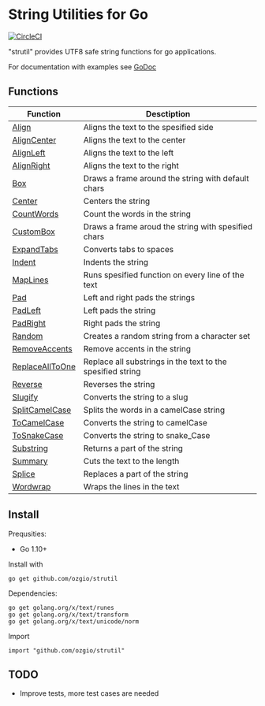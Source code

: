 String Utilities for Go
=======================
[![CircleCI](https://circleci.com/gh/ozgio/strutil.svg?style=svg)](https://circleci.com/gh/ozgio/strutil)

"strutil" provides UTF8 safe string functions for go applications. 

For documentation with examples see [GoDoc](https://godoc.org/github.com/ozgio/strutil)

## Functions

| Function                                                                  | Desctiption                                           |
|---------------------------------------------------------------------------|-------------------------------------------------------|
| [Align](https://godoc.org/github.com/ozgio/strutil#Align)                 | Aligns the text to the spesified side                 |
| [AlignCenter](https://godoc.org/github.com/ozgio/strutil#AlignCenter)     | Aligns the text to the center                         |
| [AlignLeft](https://godoc.org/github.com/ozgio/strutil#AlignLeft)         | Aligns the text to the left                           |
| [AlignRight](https://godoc.org/github.com/ozgio/strutil#AlignRight)       | Aligns the text to the right                          |
| [Box](https://godoc.org/github.com/ozgio/strutil#Box)                     | Draws a frame around the string with default chars    |
| [Center](https://godoc.org/github.com/ozgio/strutil#Center)               | Centers the string                                    |
| [CountWords](https://godoc.org/github.com/ozgio/strutil#CountWords)       | Count the words in the string                         |
| [CustomBox](https://godoc.org/github.com/ozgio/strutil#CustomBox)         | Draws a frame aroud the string with spesified chars   |
| [ExpandTabs](https://godoc.org/github.com/ozgio/strutil#ExpandTabs)       | Converts tabs to spaces                               |
| [Indent](https://godoc.org/github.com/ozgio/strutil#Indent)               | Indents the string                                    |
| [MapLines](https://godoc.org/github.com/ozgio/strutil#MapLines)           | Runs spesified function on every line of the text     |
| [Pad](https://godoc.org/github.com/ozgio/strutil#Pad)                     | Left and right pads the strings                       |
| [PadLeft](https://godoc.org/github.com/ozgio/strutil#PadLeft)             | Left pads the string                                  |
| [PadRight](https://godoc.org/github.com/ozgio/strutil#PadRight)           | Right pads the string                                 |
| [Random](https://godoc.org/github.com/ozgio/strutil#Random)               | Creates a random string from a character set          |
| [RemoveAccents](https://godoc.org/github.com/ozgio/strutil#RemoveAccents) | Remove accents in the string                          |
| [ReplaceAllToOne](https://godoc.org/github.com/ozgio/strutil#ReplaceAllToOne) | Replace all substrings in the text to the spesified string   |
| [Reverse](https://godoc.org/github.com/ozgio/strutil#Reverse)             | Reverses the string                                   |
| [Slugify](https://godoc.org/github.com/ozgio/strutil#Slugify)             | Converts the string to a slug                         |
| [SplitCamelCase](https://godoc.org/github.com/ozgio/strutil#SplitCamelCase)   | Splits the words in a camelCase string            |
| [ToCamelCase](https://godoc.org/github.com/ozgio/strutil#ToCamelCase)     | Converts the string to camelCase                      |
| [ToSnakeCase](https://godoc.org/github.com/ozgio/strutil#ToSnakeCase)     | Converts the string to snake_Case                     |
| [Substring](https://godoc.org/github.com/ozgio/strutil#Substring)         | Returns a part of the string                          |
| [Summary](https://godoc.org/github.com/ozgio/strutil#Summary)             | Cuts the text to the length                           |
| [Splice](https://godoc.org/github.com/ozgio/strutil#Splice)               | Replaces a part of the string                         |
| [Wordwrap](https://godoc.org/github.com/ozgio/strutil#Wordwrap)           | Wraps the lines in the text                           |

## Install 

Prequsities:
- Go 1.10+

Install with 

    go get github.com/ozgio/strutil

Dependencies:

    go get golang.org/x/text/runes
	go get golang.org/x/text/transform
	go get golang.org/x/text/unicode/norm

Import

    import "github.com/ozgio/strutil"

## TODO
- Improve tests, more test cases are needed